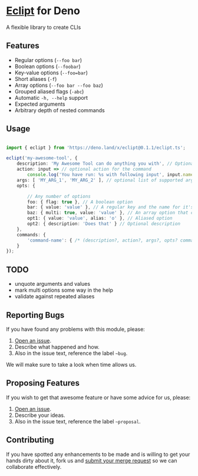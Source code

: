 
# [Eclipt](https://gitlab.com/GCSBOSS/deno-eclipt) for Deno

A flexible library to create CLIs

## Features
- Regular options (`--foo bar`)
- Boolean options (`--foobar`)
- Key-value options (`--foo=bar`)
- Short aliases (`-f`)
- Array options (`--foo bar --foo baz`)
- Grouped aliased flags (`-abc`)
- Automatic `-h, --help` support
- Expected arguments
- Arbitrary depth of nested commands

## Usage

```ts

import { eclipt } from 'https://deno.land/x/eclipt@0.1.1/eclipt.ts';

eclipt('my-awesome-tool', {
    description: 'My Awesome Tool can do anything you with', // Optional description
    action: input => // optional action for the command
        console.log('You have run: %s with following input', input.name, input),
    args: [ 'MY_ARG_1', 'MY_ARG_2' ], // optional list of supported arguments
    opts: {

        // Any number of options
        foo: { flag: true }, // A boolean option
        bar: { value: 'value' }, // A regular key and the name for it's value
        baz: { multi: true, value: 'value' }, // An array option that can appear multiple times
        opt1: { value: 'value', alias: 'o' }, // Aliased option
        opt2: { description: 'Does that' } // Optional description
    },
    commands: {
        'command-name': { /* (description?, action?, args?, opts? commands?) */ }
    }
});

```

## TODO
- unquote arguments and values
- mark multi options some way in the help
- validate against repeated aliases

## Reporting Bugs
If you have found any problems with this module, please:

1. [Open an issue](https://gitlab.com/GCSBOSS/deno-eclipt/issues/new).
2. Describe what happened and how.
3. Also in the issue text, reference the label `~bug`.

We will make sure to take a look when time allows us.

## Proposing Features
If you wish to get that awesome feature or have some advice for us, please:
1. [Open an issue](https://gitlab.com/GCSBOSS/deno-eclipt/issues/new).
2. Describe your ideas.
3. Also in the issue text, reference the label `~proposal`.

## Contributing
If you have spotted any enhancements to be made and is willing to get your hands
dirty about it, fork us and
[submit your merge request](https://gitlab.com/GCSBOSS/deno-eclipt/merge_requests/new)
so we can collaborate effectively.
